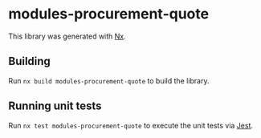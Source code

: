 # modules-procurement-quote

This library was generated with [Nx](https://nx.dev).

## Building

Run `nx build modules-procurement-quote` to build the library.

## Running unit tests

Run `nx test modules-procurement-quote` to execute the unit tests via [Jest](https://jestjs.io).
